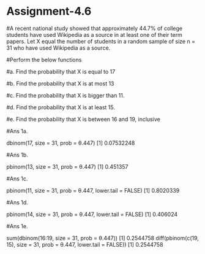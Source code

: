 # Assignment-4.6

#A recent national study showed that approximately 44.7% of college students have used Wikipedia as a source in at least one of their term papers. Let X equal the number of students in a random sample of size n = 31 who have used Wikipedia as a source.

#Perform the below functions

#a. Find the probability that X is equal to 17

#b. Find the probability that X is at most 13

#c. Find the probability that X is bigger than 11.

#d. Find the probability that X is at least 15.

#e. Find the probability that X is between 16 and 19, inclusive

#Ans 1a.

dbinom(17, size = 31, prob = θ.447) [1] 0.07532248

#Ans 1b.

pbinom(13, size = 31, prob = θ.447) [1] 0.451357

#Ans 1c.

pbinom(11, size = 31, prob = θ.447, lower.tail = FALSE) [1] 0.8020339

#Ans 1d.

pbinom(14, size = 31, prob = θ.447, lower.tail = FALSE) [1] 0.406024

#Ans 1e.

sum(dbinom(16:19, size = 31, prob = θ.447)) [1] 0.2544758 diff(pbinom(c(19, 15), size = 31, prob = θ.447, lower.tail = FALSE)) [1] 0.2544758
